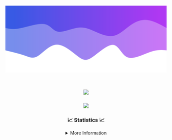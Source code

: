 ![Header](./IMG_4001.png)
<div align="center">

<h1 align="center">
  <a href="https://git.io/typing-svg">
    <img src="https://readme-typing-svg.herokuapp.com/?lines=Welcome+to+my+profile!+👋;JavaScript+developer.;&center=true&size=25">
  </a>
</h1>

<p align="center">
  <img src="https://lanyard.cnrad.dev/api/624702585596805130" />
</p>

### 📈 Statistics 📈
<details>
    <summary>More Information</summary>
    <br/>

<!--START_SECTION:waka-->
![Code Time](http://img.shields.io/badge/Code%20Time-153%20hrs%2035%20mins-blue)

![Profile Views](http://img.shields.io/badge/Profile%20Views-0-blue)

**🐱 My GitHub Data** 

> 📦 2.5 kB Used in GitHub's Storage 
 > 
> 🏆 3 Contributions in the Year 2024
 > 
> 🚫 Not Opted to Hire
 > 
> 📜 5 Public Repositories 
 > 
> 🔑 1 Private Repositories 
 > 
**I'm an Early 🐤** 

```text
🌞 Morning                352 commits         ███████░░░░░░░░░░░░░░░░░░   28.59 % 
🌆 Daytime                431 commits         █████████░░░░░░░░░░░░░░░░   35.01 % 
🌃 Evening                405 commits         ████████░░░░░░░░░░░░░░░░░   32.90 % 
🌙 Night                  43 commits          █░░░░░░░░░░░░░░░░░░░░░░░░   03.49 % 
```
📅 **I'm Most Productive on Wednesday** 

```text
Monday                   150 commits         ███░░░░░░░░░░░░░░░░░░░░░░   12.19 % 
Tuesday                  163 commits         ███░░░░░░░░░░░░░░░░░░░░░░   13.24 % 
Wednesday                297 commits         ██████░░░░░░░░░░░░░░░░░░░   24.13 % 
Thursday                 249 commits         █████░░░░░░░░░░░░░░░░░░░░   20.23 % 
Friday                   141 commits         ███░░░░░░░░░░░░░░░░░░░░░░   11.45 % 
Saturday                 107 commits         ██░░░░░░░░░░░░░░░░░░░░░░░   08.69 % 
Sunday                   124 commits         ███░░░░░░░░░░░░░░░░░░░░░░   10.07 % 
```


📊 **This Week I Spent My Time On** 

```text
🕑︎ Time Zone: America/New_York

💬 Programming Languages: 
Java                     26 hrs 34 mins      ████████████████████████░   97.06 % 
XML                      37 mins             █░░░░░░░░░░░░░░░░░░░░░░░░   02.26 % 
YAML                     6 mins              ░░░░░░░░░░░░░░░░░░░░░░░░░   00.40 % 
Kotlin                   4 mins              ░░░░░░░░░░░░░░░░░░░░░░░░░   00.28 % 

🔥 Editors: 
IntelliJ                 27 hrs 22 mins      █████████████████████████   100.00 % 

🐱‍💻 Projects: 
hcf                      12 hrs 22 mins      ███████████░░░░░░░░░░░░░░   45.21 % 
Mercury                  5 hrs 18 mins       █████░░░░░░░░░░░░░░░░░░░░   19.41 % 
Oxygen                   4 hrs 4 mins        ████░░░░░░░░░░░░░░░░░░░░░   14.87 % 
HCTeams                  2 hrs 32 mins       ██░░░░░░░░░░░░░░░░░░░░░░░   09.30 % 
Oxygens                  2 hrs 19 mins       ██░░░░░░░░░░░░░░░░░░░░░░░   08.50 % 

💻 Operating System: 
Windows                  27 hrs 22 mins      █████████████████████████   100.00 % 
```

**I Mostly Code in Java** 

```text
Java                     24 repos            ██████████████████████░░░   88.89 % 
JavaScript               2 repos             ██░░░░░░░░░░░░░░░░░░░░░░░   07.41 % 
C++                      1 repo              █░░░░░░░░░░░░░░░░░░░░░░░░   03.70 % 
```



**Timeline**

![Lines of Code chart](https://raw.githubusercontent.com/DevDipin/DevDipin/main/assets/bar_graph.png)


 Last Updated on 15/03/2024 05:10:39 UTC
<!--END_SECTION:waka-->

![Footer](./IMG_4002.png)